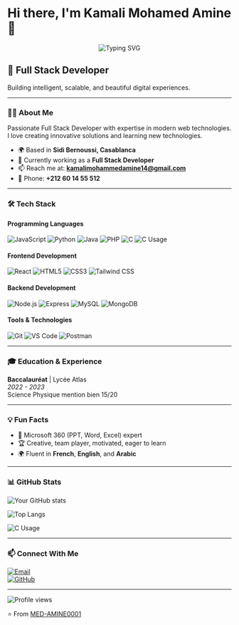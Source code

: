 # Hi there, I'm Kamali Mohamed Amine 👋

<p align="center">
  <img src="https://readme-typing-svg.herokuapp.com?font=Fira+Code&size=22&pause=1000&color=36BCF7&center=true&vCenter=true&width=435&lines=Bienvenue+sur+mon+profil+GitHub!;Full+Stack+Développeur+en+devenir;Toujours+curieux+et+créatif" alt="Typing SVG" />
</p>

## 🚀 Full Stack Developer

Building intelligent, scalable, and beautiful digital experiences.

---

### 👨‍💻 About Me

Passionate Full Stack Developer with expertise in modern web technologies. I love creating innovative solutions and learning new technologies.

- 🌍 Based in **Sidi Bernoussi, Casablanca**
- 💼 Currently working as a **Full Stack Developer**
- 📫 Reach me at: **kamalimohammedamine14@gmail.com**
- 📱 Phone: **+212 60 14 55 512**

---

### 🛠️ Tech Stack

#### Programming Languages
![JavaScript](https://img.shields.io/badge/-JavaScript-F7DF1E?style=flat-square&logo=javascript&logoColor=black)
![Python](https://img.shields.io/badge/-Python-3776AB?style=flat-square&logo=python&logoColor=white)
![Java](https://img.shields.io/badge/-Java-007396?style=flat-square&logo=java&logoColor=white)
![PHP](https://img.shields.io/badge/-PHP-777BB4?style=flat-square&logo=php&logoColor=white)
![C](https://img.shields.io/badge/-C-00599C?style=flat-square&logo=c&logoColor=white)
![C Usage](https://img.shields.io/badge/C%20Usage-12.3%25-blue?style=flat-square)

#### Frontend Development
![React](https://img.shields.io/badge/-React-61DAFB?style=flat-square&logo=react&logoColor=black)
![HTML5](https://img.shields.io/badge/-HTML5-E34F26?style=flat-square&logo=html5&logoColor=white)
![CSS3](https://img.shields.io/badge/-CSS3-1572B6?style=flat-square&logo=css3&logoColor=white)
![Tailwind CSS](https://img.shields.io/badge/-Tailwind_CSS-38B2AC?style=flat-square&logo=tailwind-css&logoColor=white)

#### Backend Development
![Node.js](https://img.shields.io/badge/-Node.js-339933?style=flat-square&logo=node.js&logoColor=white)
![Express](https://img.shields.io/badge/-Express-000000?style=flat-square&logo=express&logoColor=white)
![MySQL](https://img.shields.io/badge/-MySQL-4479A1?style=flat-square&logo=mysql&logoColor=white)
![MongoDB](https://img.shields.io/badge/-MongoDB-47A248?style=flat-square&logo=mongodb&logoColor=white)

#### Tools & Technologies
![Git](https://img.shields.io/badge/-Git-F05032?style=flat-square&logo=git&logoColor=white)
![VS Code](https://img.shields.io/badge/-VS_Code-007ACC?style=flat-square&logo=visual-studio-code&logoColor=white)
![Postman](https://img.shields.io/badge/-Postman-FF6C37?style=flat-square&logo=postman&logoColor=white)

---

### 🎓 Education & Experience

**Baccalauréat** | Lycée Atlas  
*2022 - 2023*  
Science Physique mention bien 15/20

---

### 💡 Fun Facts

- 🚀 Microsoft 360 (PPT, Word, Excel) expert
- 🏆 Creative, team player, motivated, eager to learn
- 🌍 Fluent in **French**, **English**, and **Arabic**

---

### 📊 GitHub Stats

![Your GitHub stats](https://github-readme-stats.vercel.app/api?username=MED-AMINE0001&show_icons=true&theme=radical)

![Top Langs](https://github-readme-stats.vercel.app/api/top-langs/?username=MED-AMINE0001&layout=compact&theme=radical)

![C Usage](https://img.shields.io/badge/C%20Usage-12.3%25-blue?style=flat-square)

---

### 📫 Connect With Me

[![Email](https://img.shields.io/badge/-Email-D14836?style=flat-square&logo=gmail&logoColor=white)](mailto:kamalimohammedamine14@gmail.com)  
[![GitHub](https://img.shields.io/badge/-GitHub-181717?style=flat-square&logo=github&logoColor=white)](https://github.com/MED-AMINE0001)

---
![Profile views](https://komarev.com/ghpvc/?username=MED-AMINE0001&color=blue)


⭐️ From [MED-AMINE0001](https://github.com/MED-AMINE0001)
